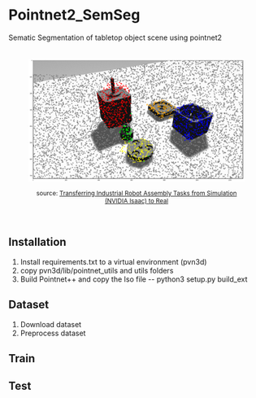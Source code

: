 # Pointnet2_SemSeg

Sematic Segmentation of tabletop object scene using pointnet2

<figure align="center" style="padding-top: 20px; padding-bottom: 20px;">
  <img src="/assets/semantic_segmentation_result.gif"/>
  <figcaption>  <p style="text-align: center; font-size: 12px"> source: <a href="https://developer.nvidia.com/blog/transferring-industrial-robot-assembly-tasks-from-simulation-to-reality/">  Transferring Industrial Robot Assembly Tasks from Simulation (NVIDIA Isaac) to Real</a></p> </figcaption>
</figure>


## Installation

1. Install requirements.txt to a virtual environment (pvn3d)
2. copy pvn3d/lib/pointnet_utils and utils folders
2. Build Pointnet++ and copy the Iso file -- python3 setup.py build_ext

## Dataset

1. Download dataset
2. Preprocess dataset

## Train


## Test
